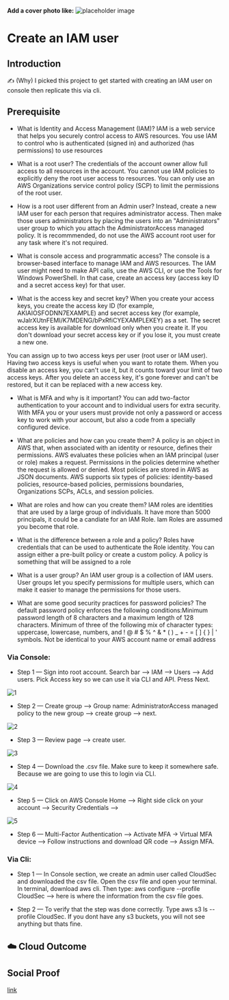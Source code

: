 **Add a cover photo like:**
![placeholder image](https://via.placeholder.com/1200x600)

# Create an IAM user

## Introduction

✍️ (Why) I picked this project to get started with creating an IAM user on console then replicate this via cli. 

## Prerequisite
- What is Identity and Access Management (IAM)? IAM is a web service that helps you securely control access to AWS resources. You use IAM to control who is authenticated (signed in) and authorized (has permissions) to use resources

- What is a root user? The credentials of the account owner allow full access to all resources in the account. You cannot use IAM policies to explicitly deny the root user access to resources. You can only use an AWS Organizations service control policy (SCP) to limit the permissions of the root user.

- How is a root user different from an Admin user? Instead, create a new IAM user for each person that requires administrator access. Then make those users administrators by placing the users into an "Administrators" user group to which you attach the AdministratorAccess managed policy. It is recommmended, do not use the AWS account root user for any task where it's not required.

- What is console access and programmatic access? The console is a browser-based interface to manage IAM and AWS resources. The IAM user might need to make API calls, use the AWS CLI, or use the Tools for Windows PowerShell. In that case, create an access key (access key ID and a secret access key) for that user.

- What is the access key and secret key? When you create your access keys, you create the access key ID (for example, AKIAIOSFODNN7EXAMPLE) and secret access key (for example, wJalrXUtnFEMI/K7MDENG/bPxRfiCYEXAMPLEKEY) as a set. The secret access key is available for download only when you create it. If you don't download your secret access key or if you lose it, you must create a new one.

You can assign up to two access keys per user (root user or IAM user). Having two access keys is useful when you want to rotate them. When you disable an access key, you can't use it, but it counts toward your limit of two access keys. After you delete an access key, it's gone forever and can't be restored, but it can be replaced with a new access key.

- What is MFA and why is it important? You can add two-factor authentication to your account and to individual users for extra security. With MFA you or your users must provide not only a password or access key to work with your account, but also a code from a specially configured device.

- What are policies and how can you create them? A policy is an object in AWS that, when associated with an identity or resource, defines their permissions. AWS evaluates these policies when an IAM principal (user or role) makes a request. Permissions in the policies determine whether the request is allowed or denied. Most policies are stored in AWS as JSON documents. AWS supports six types of policies: identity-based policies, resource-based policies, permissions boundaries, Organizations SCPs, ACLs, and session policies.

- What are roles and how can you create them? IAM roles are identities that are used by a large group of individuals. It have more than 5000 principals, it could be a candiate for an IAM Role. Iam Roles are assumed you become that role. 

- What is the difference between a role and a policy? Roles have credentials that can be used to authenticate the Role identity. You can assign either a pre-built policy or create a custom policy. A policy is something that will be assigned to a role

- What is a user group? An IAM user group is a collection of IAM users. User groups let you specify permissions for multiple users, which can make it easier to manage the permissions for those users.

- What are some good security practices for password policies? The default password policy enforces the following conditions:Minimum password length of 8 characters and a maximum length of 128 characters. Minimum of three of the following mix of character types: uppercase, lowercase, numbers, and ! @ # $ % ^ & * ( ) _ + - = [ ] { } | ' symbols. Not be identical to your AWS account name or email address


### Via Console:
- Step 1 — Sign into root account. Search bar --> IAM --> Users --> Add users. Pick Access key so we can use it via CLI and API. Press Next.

![1](https://user-images.githubusercontent.com/41940176/147333276-03b1bba6-b7e6-4e5e-8bf9-d4c9d648c31b.png)

- Step 2 — Create group --> Group name: AdministratorAccess managed policy to the new group --> create group --> next.

![2](https://user-images.githubusercontent.com/41940176/147333278-87a2b81a-9c6c-4f7f-9e3d-f5dd2887b5d0.png)

- Step 3 — Review page --> create user. 

![3](https://user-images.githubusercontent.com/41940176/147333280-fe1afd5c-b237-4cbf-84cd-c944c3161b21.png)

- Step 4 — Download the .csv file. Make sure to keep it somewhere safe. Because we are going to use this to login via CLI.

![4](https://user-images.githubusercontent.com/41940176/147333282-0d0c8175-3441-4067-a3f3-4e864286fd28.png)

- Step 5 — Click on AWS Console Home --> Right side click on your account --> Security Credentials --> 

![5](https://user-images.githubusercontent.com/41940176/147333285-58d0d56b-efd1-4d7d-a2d3-04ffac27e4a4.png)

- Step 6 — Multi-Factor Authentication --> Activate MFA -> Virtual MFA device --> Follow instructions and download QR code --> Assign MFA. 

### Via Cli:

- Step 1 — In Console section, we create an admin user called CloudSec and downloaded the csv file. Open the csv file and open your terminal. In terminal, download aws cli. Then type: aws configure --profile CloudSec --> here is where the information from the csv file goes. 


- Step 2 — To verify that the step was done correctly. Type aws s3 ls --profile CloudSec. If you dont have any s3 buckets, you will not see anything but thats fine. 
## ☁️ Cloud Outcome


## Social Proof

[link](link)
